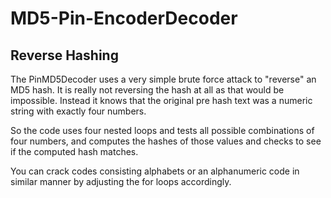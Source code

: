 # MD5-Pin-EncoderDecoder

Reverse Hashing
----------------------------------------------------------
The PinMD5Decoder uses a very simple brute force attack to 
"reverse" an MD5 hash.  It is really not reversing the hash
at all as that would be impossible.  Instead it knows that 
the original pre hash text was a numeric string with 
exactly four numbers.

So the code uses four nested loops and tests all 
possible combinations of four numbers, and computes the
hashes of those values and checks to see if the computed hash
matches.

You can crack codes consisting alphabets or an alphanumeric 
code in similar manner by adjusting the for loops accordingly.

